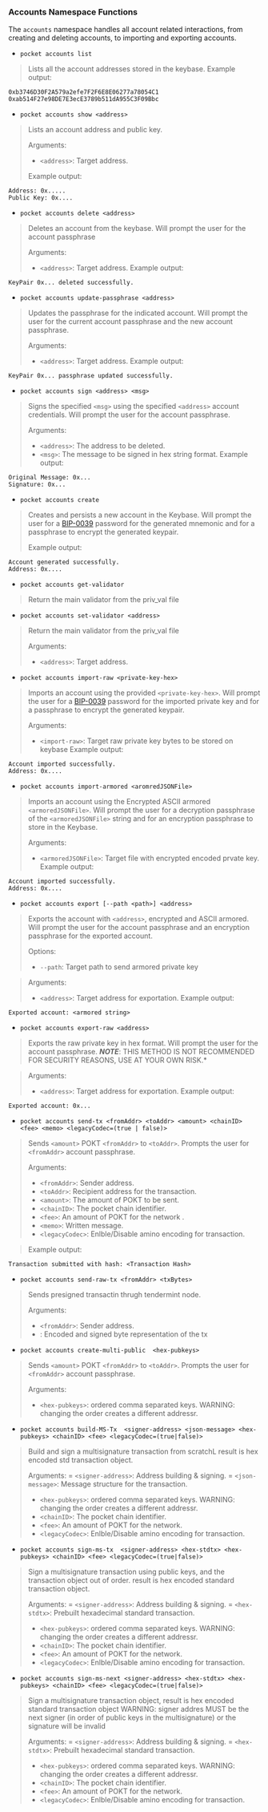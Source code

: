 ### Accounts Namespace Functions
The `accounts` namespace handles all account related interactions, from creating and deleting accounts, to importing and exporting accounts.

- `pocket accounts list`
> Lists all the account addresses stored in the keybase.
> Example output:
```
0xb3746D30F2A579a2efe7F2F6E8E06277a78054C1
0xab514F27e98DE7E3ecE3789b511dA955C3F09Bbc
```

- `pocket accounts show <address>`
> Lists an account address and public key.
>
> Arguments:
> - `<address>`: Target address.
>
> Example output:
```
Address: 0x.....
Public Key: 0x....
```

- `pocket accounts delete <address>`
> Deletes an account from the keybase. Will prompt the user for the account passphrase
>
> Arguments:
> - `<address>`: Target address.
> Example output:
```
KeyPair 0x... deleted successfully.
```

- `pocket accounts update-passphrase <address>`
> Updates the passphrase for the indicated account. Will prompt the user for the current account passphrase and the new account passphrase.
>
> Arguments:
> - `<address>`: Target address.
> Example output:
```
KeyPair 0x... passphrase updated successfully.
```

- `pocket accounts sign <address> <msg>`
> Signs the specified `<msg>` using the specified `<address>` account credentials. Will prompt the user for the account passphrase.
>
> Arguments:
> - `<address>`: The address to be deleted.
> - `<msg>`: The message to be signed in hex string format.
> Example output:
```
Original Message: 0x...
Signature: 0x...
```

- `pocket accounts create`
> Creates and persists a new account in the Keybase. Will prompt the user for a [BIP-0039](https://github.com/bitcoin/bips/blob/master/bip-0039.mediawiki) password for the generated mnemonic and for a passphrase to encrypt the generated keypair.
>
> Example output:
```
Account generated successfully.
Address: 0x....
```

- `pocket accounts get-validator`
> Return the main validator from the priv_val file

- `pocket accounts set-validator <address>`
> Return the main validator from the priv_val file
>
> Arguments:
> - `<address>`: Target address.

- `pocket accounts import-raw <private-key-hex>`
> Imports an account using the provided `<private-key-hex>`. Will prompt the user for a [BIP-0039](https://github.com/bitcoin/bips/blob/master/bip-0039.mediawiki) password for the imported private key and for a passphrase to encrypt the generated keypair.
>
> Arguments:
> - `<import-raw>`: Target raw private key bytes to be stored on keybase
> Example output:
```
Account imported successfully.
Address: 0x....
```

- `pocket accounts import-armored <aromredJSONFile>`
> Imports an account using the Encrypted ASCII armored `<armoredJSONFile>`. Will prompt the user for a decryption passphrase of the `<armoredJSONFile>` string and for an encryption passphrase to store in the Keybase.
>
> Arguments:
> - `<armoredJSONFile>`: Target file with encrypted encoded prvate key.
> Example output:
```
Account imported successfully.
Address: 0x....
```

- `pocket accounts export [--path <path>] <address>`
> Exports the account with `<address>`, encrypted and ASCII armored. Will prompt the user for the account passphrase and an encryption passphrase for the exported account.
>
> Options:
> - `--path`: Target path to send armored private key 

> Arguments:
> - `<address>`: Target address for  exportation.
> Example output:
```
Exported account: <armored string>
```

- `pocket accounts export-raw <address>`
> Exports the raw private key in hex format. Will prompt the user for the account passphrase. ***NOTE***: THIS METHOD IS NOT RECOMMENDED FOR SECURITY REASONS, USE AT YOUR OWN RISK.*

> Arguments:
> - `<address>`: Target address for exportation.
> Example output:
```
Exported account: 0x...
```

- `pocket accounts send-tx <fromAddr> <toAddr> <amount> <chainID> <fee> <memo> <legacyCodec=(true | false)>`
> Sends `<amount>` POKT `<fromAddr>` to `<toAddr>`. Prompts the user for `<fromAddr>` account passphrase.
>
> Arguments:
> - `<fromAddr>`: Sender address.
> - `<toAddr>`: Recipient address for the transaction.
> - `<amount>`: The amount of POKT to be sent.
> - `<chainID>`: The pocket chain identifier.
> - `<fee>`:  An amount of POKT for the network .
> - `<memo>`: Written message.
> - `<legacyCodec>`: Enlble/Disable amino encoding for transaction.

> Example output:
```
Transaction submitted with hash: <Transaction Hash>
```

- `pocket accounts send-raw-tx <fromAddr> <txBytes>`
> Sends presigned transactin thrugh tendermint node. 
>
> Arguments:
> - `<fromAddr>`: Sender address.
> - <txBytes>: Encoded and signed byte representation of the tx

- `pocket accounts create-multi-public  <hex-pubkeys>`
> Sends `<amount>` POKT `<fromAddr>` to `<toAddr>`. Prompts the user for `<fromAddr>` account passphrase.
>
> Arguments:
> - `<hex-pubkeys>`: ordered comma separated keys. WARNING: changing the order creates a different addressr.

- `pocket accounts build-MS-Tx  <signer-address> <json-message> <hex-pubkeys> <chainID> <fee> <legacyCodec=(true|false)>`
>  Build and sign a multisignature transaction from scratchL result is hex encoded std transaction object.
>
> Arguments:
> = `<signer-address>`: Address  building & signing.
> = `<json-message>`: Message structure for the transaction.
> - `<hex-pubkeys>`: ordered comma separated keys. WARNING: changing the order creates a different addressr.
> - `<chainID>`: The pocket chain identifier.
> - `<fee>`:  An amount of POKT for the network.
> - `<legacyCodec>`: Enlble/Disable amino encoding for transaction.

- `pocket accounts sign-ms-tx  <signer-address> <hex-stdtx> <hex-pubkeys> <chainID> <fee> <legacyCodec=(true|false)>`
>  Sign a multisignature transaction using public keys, and the transaction object out of order. result is hex encoded standard transaction object.
>
> Arguments:
> = `<signer-address>`: Address  building & signing.
> = `<hex-stdtx>`: Prebuilt hexadecimal standard transaction.
> - `<hex-pubkeys>`: ordered comma separated keys. WARNING: changing the order creates a different addressr.
> - `<chainID>`: The pocket chain identifier.
> - `<fee>`:  An amount of POKT for the network.
> - `<legacyCodec>`: Enlble/Disable amino encoding for transaction.

- `pocket accounts sign-ms-next <signer-address> <hex-stdtx> <hex-pubkeys> <chainID> <fee> <legacyCodec=(true|false)>`
>  Sign a multisignature transaction object, result is hex encoded standard transaction object
>  WARNING: signer addres MUST be the next signer (in order of public keys in the multisignature) or the signature will be invalid
>
> Arguments:
> = `<signer-address>`: Address  building & signing.
> = `<hex-stdtx>`: Prebuilt hexadecimal standard transaction.
> - `<hex-pubkeys>`: ordered comma separated keys. WARNING: changing the order creates a different addressr.
> - `<chainID>`: The pocket chain identifier.
> - `<fee>`:  An amount of POKT for the network.
> - `<legacyCodec>`: Enlble/Disable amino encoding for transaction.
